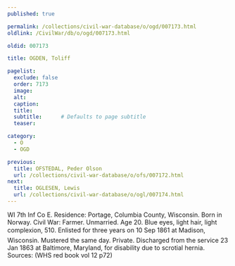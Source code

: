 ```yaml
---
published: true

permalink: /collections/civil-war-database/o/ogd/007173.html
oldlink: /CivilWar/db/o/ogd/007173.html

oldid: 007173

title: OGDEN, Toliff

pagelist:
  exclude: false
  order: 7173
  image: 
  alt:
  caption:
  title:
  subtitle:      # Defaults to page subtitle
  teaser:

category: 
  - O 
  - OGD

previous:
  title: OFSTEDAL, Peder Olson
  url: /collections/civil-war-database/o/ofs/007172.html  
next:
  title: OGLESEN, Lewis
  url: /collections/civil-war-database/o/ogl/007174.html   
---
```

WI 7th Inf Co E. Residence: Portage, Columbia County, Wisconsin. Born in Norway. Civil War: Farmer. Unmarried. Age 20. Blue eyes, light hair, light complexion, 5&#146;10&#148;. Enlisted for three years on 10 Sep 1861 at Madison, Wisconsin. Mustered the same day. Private. Discharged from the service 23 Jan 1863 at Baltimore, Maryland, for disability due to scrotial hernia. Sources: (WHS red book vol 12 p72)